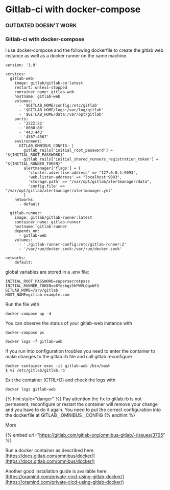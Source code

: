 # Gitlab-ci with docker-compose

### OUTDATED DOESN'T WORK

###

### Gitlab-ci with docker-compose

I use docker-compose and the following dockerfile to create the gitlab web instance as well as a docker runner on the same machine.

```
version: '3.9'

services:
  gitlab-web:
    image: gitlab/gitlab-ce:latest
    restart: unless-stopped
    container_name: gitlab-web
    hostname: gitlab-web
    volumes:
      - '$GITLAB_HOME/config:/etc/gitlab'
      - '$GITLAB_HOME/logs:/var/log/gitlab'
      - '$GITLAB_HOME/data:/var/opt/gitlab'
    ports:
      - '2222:22'
      - '8080:80'
      - '443:443'
      - '4567:4567'
    environment:
      GITLAB_OMNIBUS_CONFIG: |
        gitlab_rails['initial_root_password'] = '${INITIAL_ROOT_PASSWORD}'
        gitlab_rails['initial_shared_runners_registration_token'] = "${INITIAL_RUNNER_TOKEN}"
        alertmanager['flags'] = {
          'cluster.advertise-address' => "127.0.0.1:9093",
          'web.listen-address' => "localhost:9093",
          'storage.path' => "/var/opt/gitlab/alertmanager/data",
          'config.file' => "/var/opt/gitlab/alertmanager/alertmanager.yml"
        }
    networks:
      - default

  gitlab-runner:
    image: gitlab/gitlab-runner:latest
    container_name: gitlab-runner
    hostname: gitlab-runner
    depends_on:
      - gitlab-web
    volumes:
      - './gitlab-runner-config:/etc/gitlab-runner:Z'
      - '/var/run/docker.sock:/var/run/docker.sock'

networks:
    default:

```

global variables are stored in a .env file:

```
INITIAL_ROOT_PASSWORD=supersecretpass
INITIAL_RUNNER_TOKEN=o8Yesbgz5hPWVLQqxWF3
GITLAB_HOME=/srv/gitlab
HOST_NAME=gitlab.example.com
```

Run the file with

```
docker-compose up -d
```

You can observe the status of your gitlab-web instance with&#x20;

```
docker-compose ps
```

```
docker logs -f gitlab-web
```

If you run into configuration troubles you need to enter the container to make changes to the gitlab.rb file and call gitlab reconfigure

```
docker container exec -it gitlab-web /bin/bash
$ vi /etc/gitlab/gitlab.rb
```

Exit the container (CTRL+D) and check the logs with&#x20;

```
docker logs gitlab-web
```

{% hint style="danger" %}
Pay attention the fix to gitlab.rb is not permanent, reconfigure or restart the container will remove your change and you have to do it again. You need to put the correct configuration into the dockerfile at GITLAB\__OMNIBUS\__CONFIG&#x20;
{% endhint %}

More

{% embed url="https://gitlab.com/gitlab-org/omnibus-gitlab/-/issues/3705" %}

Run a docker container as described here [https://docs.gitlab.com/omnibus/docker/](https://docs.gitlab.com/omnibus/docker/)

Another good installation guide is available here: [https://oramind.com/private-cicd-using-gitlab-docker/](https://oramind.com/private-cicd-using-gitlab-docker/)
